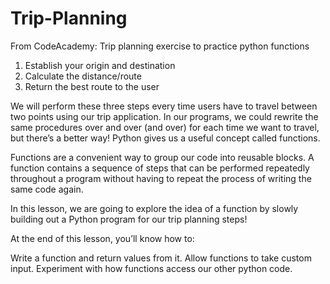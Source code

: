 # Trip-Planning
From CodeAcademy: Trip planning exercise to practice python functions

1. Establish your origin and destination
2. Calculate the distance/route
3. Return the best route to the user

We will perform these three steps every time users have to travel between two points using our trip application. In our programs, we could rewrite the same procedures over and over (and over) for each time we want to travel, but there’s a better way! Python gives us a useful concept called functions.

Functions are a convenient way to group our code into reusable blocks. A function contains a sequence of steps that can be performed repeatedly throughout a program without having to repeat the process of writing the same code again.

In this lesson, we are going to explore the idea of a function by slowly building out a Python program for our trip planning steps!

At the end of this lesson, you’ll know how to:

Write a function and return values from it.
Allow functions to take custom input.
Experiment with how functions access our other python code.

